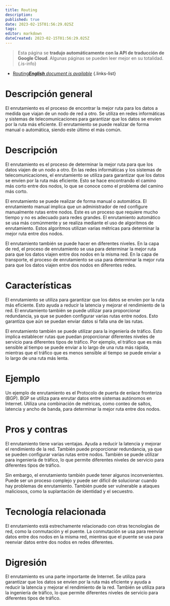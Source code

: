 ```yaml
---
title: Routing
description: 
published: true
date: 2023-02-15T01:56:29.025Z
tags: 
editor: markdown
dateCreated: 2023-02-15T01:56:29.025Z
---
```


> Esta página se **tradujo automáticamente con la API de traducción de Google Cloud**.
Algunas páginas se pueden leer mejor en su totalidad.{.is-info}



- [Routing***English** document is available*](/en/Knowledge-base/Dictionary/routing)
{.links-list}


# Descripción general
El enrutamiento es el proceso de encontrar la mejor ruta para los datos a medida que viajan de un nodo de red a otro. Se utiliza en redes informáticas y sistemas de telecomunicaciones para garantizar que los datos se envíen por la ruta más eficiente. El enrutamiento se puede realizar de forma manual o automática, siendo este último el más común.

# Descripción
El enrutamiento es el proceso de determinar la mejor ruta para que los datos viajen de un nodo a otro. En las redes informáticas y los sistemas de telecomunicaciones, el enrutamiento se utiliza para garantizar que los datos se envíen por la ruta más eficiente. Esto se hace encontrando el camino más corto entre dos nodos, lo que se conoce como el problema del camino más corto.

El enrutamiento se puede realizar de forma manual o automática. El enrutamiento manual implica que un administrador de red configure manualmente rutas entre nodos. Este es un proceso que requiere mucho tiempo y no es adecuado para redes grandes. El enrutamiento automático se usa más comúnmente y se realiza mediante el uso de algoritmos de enrutamiento. Estos algoritmos utilizan varias métricas para determinar la mejor ruta entre dos nodos.

El enrutamiento también se puede hacer en diferentes niveles. En la capa de red, el proceso de enrutamiento se usa para determinar la mejor ruta para que los datos viajen entre dos nodos en la misma red. En la capa de transporte, el proceso de enrutamiento se usa para determinar la mejor ruta para que los datos viajen entre dos nodos en diferentes redes.

# Características
El enrutamiento se utiliza para garantizar que los datos se envíen por la ruta más eficiente. Esto ayuda a reducir la latencia y mejorar el rendimiento de la red. El enrutamiento también se puede utilizar para proporcionar redundancia, ya que se pueden configurar varias rutas entre nodos. Esto garantiza que aún se puedan enviar datos si falla una de las rutas.

El enrutamiento también se puede utilizar para la ingeniería de tráfico. Esto implica establecer rutas que puedan proporcionar diferentes niveles de servicio para diferentes tipos de tráfico. Por ejemplo, el tráfico que es más sensible al tiempo se puede enviar a lo largo de una ruta más rápida, mientras que el tráfico que es menos sensible al tiempo se puede enviar a lo largo de una ruta más lenta.

# Ejemplo
Un ejemplo de enrutamiento es el Protocolo de puerta de enlace fronteriza (BGP). BGP se utiliza para enrutar datos entre sistemas autónomos en Internet. Utiliza una combinación de métricas, como conteo de saltos, latencia y ancho de banda, para determinar la mejor ruta entre dos nodos.

# Pros y contras
El enrutamiento tiene varias ventajas. Ayuda a reducir la latencia y mejorar el rendimiento de la red. También puede proporcionar redundancia, ya que se pueden configurar varias rutas entre nodos. También se puede utilizar para ingeniería de tráfico, lo que permite diferentes niveles de servicio para diferentes tipos de tráfico.

Sin embargo, el enrutamiento también puede tener algunos inconvenientes. Puede ser un proceso complejo y puede ser difícil de solucionar cuando hay problemas de enrutamiento. También puede ser vulnerable a ataques maliciosos, como la suplantación de identidad y el secuestro.

# Tecnología relacionada
El enrutamiento está estrechamente relacionado con otras tecnologías de red, como la conmutación y el puente. La conmutación se usa para reenviar datos entre dos nodos en la misma red, mientras que el puente se usa para reenviar datos entre dos nodos en redes diferentes.

# Digresión
El enrutamiento es una parte importante de Internet. Se utiliza para garantizar que los datos se envíen por la ruta más eficiente y ayuda a reducir la latencia y mejorar el rendimiento de la red. También se utiliza para la ingeniería de tráfico, lo que permite diferentes niveles de servicio para diferentes tipos de tráfico.